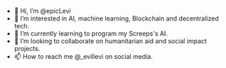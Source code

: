 - 👋 Hi, I’m @epicLevi
- 👀 I’m interested in AI, machine learning, Blockchain and decentralized tech.
- 🌱 I’m currently learning to program my Screeps's AI.
- 💞️ I’m looking to collaborate on humanitarian aid and social impact projects.
- 📫 How to reach me @_evillevi on social media.

<!---
epicLevi/epicLevi is a ✨ special ✨ repository because its `README.md` (this file) appears on your GitHub profile.
You can click the Preview link to take a look at your changes.
--->
